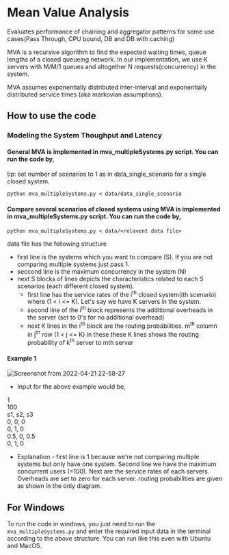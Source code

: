 # Mean Value Analysis
Evaluates performance of chaining and aggregator patterns for some use cases(Pass Through, CPU bound, DB and DB with caching)

MVA is a recursive algorithm to find the expected waiting times, queue lengths of a  closed queueing network. In our implementation, we use K servers with M/M/1 queues and altogether N requests(concurrency) in the system. 

MVA assumes exponentially distributed inter-interval and exponentially distributed service times (aka markovian assumptions).

## How to use the code

### Modeling the System Thoughput and Latency

#### General MVA is implemented in mva_multipleSystems.py script. You can run the code by,

tip: set number of scenarios to 1 as in data_single_scenario for a single closed system.

`python mva_multipleSystems.py < data/data_single_scenario`


#### Compare several scenarios of closed systems using MVA is implemented in mva_multipleSystems.py script. You can run the code by,

`python mva_multipleSystems.py < data/<relavent data file>`

data file has the following structure

- first line is the systems which you want to compare (S). If you are not comparing multiple systems just pass 1.
- seccond line is the maximum concurrency in the system (N)
- next S blocks of lines depicts the characteristics related to each S scenarios (each different closed system).
    - first line has the service rates of the i<sup>th</sup> closed system(ith scenario) where (1 < i <= K). Let's say we have K servers in the system.
    - second line of the i<sup>th</sup> block represents the additional overheads in the server (set to 0's for no additional overhead)
    - next K lines in the i<sup>th</sup> block are the routing probabilities. m<sup>th</sup> column in j<sup>th</sup> row (1 < j <= K) in these these K lines shows the routing probability of k<sup>th</sup> server to mth server

#### Example 1
![Screenshot from 2022-04-21 22-58-27](https://user-images.githubusercontent.com/46120162/164517298-4fc4cb83-074d-4c0e-8ba5-d489640e6ff3.png)

- Input for the above example would be,

1\
100\
s1, s2, s3\
0, 0, 0\
0, 1, 0\
0.5, 0, 0.5\
0, 1, 0

- Explanation - first line is 1 because we're not comparing multiple systems but only have one system. Second line we have the maximum concurrent users (=100). Next are the service rates of each servers. Overheads are set to zero for each server. routing probabilities are given as shown in the only diagram.

## For Windows

To run the code in windows, you just need to run the `mva_multipleSystems.py` and enter the required input data in the terminal according to the above structure. You can run like this even with Ubuntu and MacOS.
